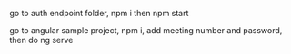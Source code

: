 go to auth endpoint folder, npm i then npm start

go to angular sample project, npm i, add meeting number and password, then do ng serve